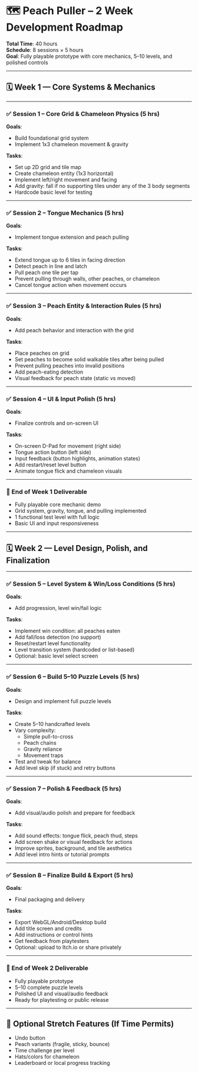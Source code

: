 # 🗺️ Peach Puller – 2 Week Development Roadmap

**Total Time**: 40 hours  
**Schedule**: 8 sessions × 5 hours  
**Goal**: Fully playable prototype with core mechanics, 5–10 levels, and polished controls

---

## 🗓️ Week 1 — Core Systems & Mechanics

---

### ✅ Session 1 – Core Grid & Chameleon Physics (5 hrs)

**Goals**:
- Build foundational grid system
- Implement 1x3 chameleon movement & gravity

**Tasks**:
- Set up 2D grid and tile map
- Create chameleon entity (1x3 horizontal)
- Implement left/right movement and facing
- Add gravity: fall if no supporting tiles under any of the 3 body segments
- Hardcode basic level for testing

---

### ✅ Session 2 – Tongue Mechanics (5 hrs)

**Goals**:
- Implement tongue extension and peach pulling

**Tasks**:
- Extend tongue up to 6 tiles in facing direction
- Detect peach in line and latch
- Pull peach one tile per tap
- Prevent pulling through walls, other peaches, or chameleon
- Cancel tongue action when movement occurs

---

### ✅ Session 3 – Peach Entity & Interaction Rules (5 hrs)

**Goals**:
- Add peach behavior and interaction with the grid

**Tasks**:
- Place peaches on grid
- Set peaches to become solid walkable tiles after being pulled
- Prevent pulling peaches into invalid positions
- Add peach-eating detection
- Visual feedback for peach state (static vs moved)

---

### ✅ Session 4 – UI & Input Polish (5 hrs)

**Goals**:
- Finalize controls and on-screen UI

**Tasks**:
- On-screen D-Pad for movement (right side)
- Tongue action button (left side)
- Input feedback (button highlights, animation states)
- Add restart/reset level button
- Animate tongue flick and chameleon visuals

---

### 🎯 End of Week 1 Deliverable

- Fully playable core mechanic demo
- Grid system, gravity, tongue, and pulling implemented
- 1 functional test level with full logic
- Basic UI and input responsiveness

---

## 🗓️ Week 2 — Level Design, Polish, and Finalization

---

### ✅ Session 5 – Level System & Win/Loss Conditions (5 hrs)

**Goals**:
- Add progression, level win/fail logic

**Tasks**:
- Implement win condition: all peaches eaten
- Add fall/loss detection (no support)
- Reset/restart level functionality
- Level transition system (hardcoded or list-based)
- Optional: basic level select screen

---

### ✅ Session 6 – Build 5–10 Puzzle Levels (5 hrs)

**Goals**:
- Design and implement full puzzle levels

**Tasks**:
- Create 5–10 handcrafted levels
- Vary complexity:
  - Simple pull-to-cross
  - Peach chains
  - Gravity reliance
  - Movement traps
- Test and tweak for balance
- Add level skip (if stuck) and retry buttons

---

### ✅ Session 7 – Polish & Feedback (5 hrs)

**Goals**:
- Add visual/audio polish and prepare for feedback

**Tasks**:
- Add sound effects: tongue flick, peach thud, steps
- Add screen shake or visual feedback for actions
- Improve sprites, background, and tile aesthetics
- Add level intro hints or tutorial prompts

---

### ✅ Session 8 – Finalize Build & Export (5 hrs)

**Goals**:
- Final packaging and delivery

**Tasks**:
- Export WebGL/Android/Desktop build
- Add title screen and credits
- Add instructions or control hints
- Get feedback from playtesters
- Optional: upload to Itch.io or share privately

---

### 🎯 End of Week 2 Deliverable

- Fully playable prototype
- 5–10 complete puzzle levels
- Polished UI and visual/audio feedback
- Ready for playtesting or public release

---

## 🧪 Optional Stretch Features (If Time Permits)

- Undo button
- Peach variants (fragile, sticky, bounce)
- Time challenge per level
- Hats/colors for chameleon
- Leaderboard or local progress tracking
